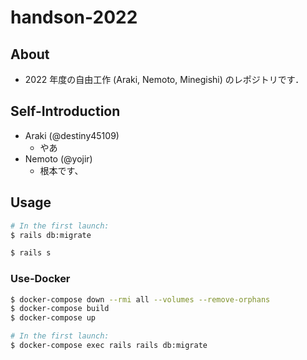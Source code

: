 # handson-2022

## About

* 2022 年度の自由工作 (Araki, Nemoto, Minegishi) のレポジトリです．

## Self-Introduction

* Araki (@destiny45109)
  * やあ
* Nemoto (@yojir)
  * 根本です、

## Usage

```sh
# In the first launch:
$ rails db:migrate

$ rails s
```

### Use-Docker

```sh
$ docker-compose down --rmi all --volumes --remove-orphans
$ docker-compose build
$ docker-compose up 

# In the first launch:
$ docker-compose exec rails rails db:migrate
```
